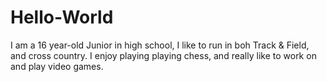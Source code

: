 # Hello-World

I am a 16 year-old Junior in high school, I like to run in boh Track & Field, and cross country.
I enjoy playing playing chess, and really like to work on and play video games. 
